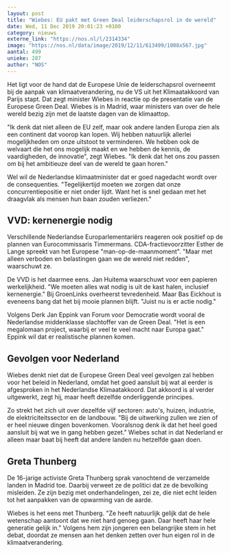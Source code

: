 ```yaml
---
layout: post
title: "Wiebes: EU pakt met Green Deal leiderschapsrol in de wereld"
date: Wed, 11 Dec 2019 20:01:23 +0100
category: nieuws
externe_link: "https://nos.nl/l/2314334"
image: "https://nos.nl/data/image/2019/12/11/613499/1008x567.jpg"
aantal: 499
unieke: 287
author: "NOS"
---
```


<p>Het ligt voor de hand dat de Europese Unie de leiderschapsrol overneemt bij de aanpak van klimaatverandering, nu de VS uit het Klimaatakkoord van Parijs stapt. Dat zegt minister Wiebes in reactie op de presentatie van de Europese Green Deal. Wiebes is in Madrid, waar ministers van over de hele wereld bezig zijn met de laatste dagen van de klimaattop.</p>
<p>"Ik denk dat niet alleen de EU zelf, maar ook andere landen Europa zien als een continent dat voorop kan lopen. Wij hebben natuurlijk allerlei mogelijkheden om onze uitstoot te verminderen. We hebben ook de welvaart die het ons mogelijk maakt en we hebben de kennis, de vaardigheden, de innovatie", zegt Wiebes. "Ik denk dat het ons zou passen om bij het ambitieuze deel van de wereld te gaan horen."</p>
<p>Wel wil de Nederlandse klimaatminister dat er goed nagedacht wordt over de consequenties. "Tegelijkertijd moeten we zorgen dat onze concurrentiepositie er niet onder lijdt. Want het is snel gedaan met het draagvlak als mensen hun baan zouden verliezen."</p>
<h2>VVD: kernenergie nodig</h2>
<p>Verschillende Nederlandse Europarlementariërs reageren ook positief op de plannen van Eurocommissaris Timmermans. CDA-fractievoorzitter Esther de Lange spreekt van het Europese "man-op-de-maanmoment". "Maar met alleen verboden en belastingen gaan we de wereld niet redden", waarschuwt ze.</p>
<p>De VVD is het daarmee eens. Jan Huitema waarschuwt voor een papieren werkelijkheid. "We moeten alles wat nodig is uit de kast halen, inclusief kernenergie." Bij GroenLinks overheerst tevredenheid. Maar Bas Eickhout is eveneens bang dat het bij mooie plannen blijft. "Juist nu is er actie nodig."</p>
<p>Volgens Derk Jan Eppink van Forum voor Democratie wordt vooral de Nederlandse middenklasse slachtoffer van de Green Deal. "Het is een megalomaan project, waarbij er veel te veel macht naar Europa gaat." Eppink wil dat er realistische plannen komen.</p>
<h2>Gevolgen voor Nederland</h2>
<p>Wiebes denkt niet dat de Europese Green Deal veel gevolgen zal hebben voor het beleid in Nederland, omdat het goed aansluit bij wat al eerder is afgesproken in het Nederlandse Klimaatakkoord. Dat akkoord is al verder uitgewerkt, zegt hij, maar heeft dezelfde onderliggende principes.</p>
<p>Zo strekt het zich uit over dezelfde vijf sectoren: auto's, huizen, industrie, de elektriciteitssector en de landbouw. "Bij de uitwerking zullen we zien of er heel nieuwe dingen bovenkomen. Vooralsnog denk ik dat het heel goed aansluit bij wat we in gang hebben gezet." Wiebes schat in dat Nederland er alleen maar baat bij heeft dat andere landen nu hetzelfde gaan doen.</p>
<h2>Greta Thunberg </h2>
<p>De 16-jarige activiste Greta Thunberg sprak vanochtend de verzamelde landen in Madrid toe. Daarbij verweet ze de politici dat ze de bevolking misleiden. Ze zijn bezig met onderhandelingen, zei ze, die niet echt leiden tot het aanpakken van de opwarming van de aarde.</p>
<p>Wiebes is het eens met Thunberg. "Ze heeft natuurlijk gelijk dat de hele wetenschap aantoont dat we niet hard genoeg gaan. Daar heeft haar hele generatie gelijk in." Volgens hem zijn jongeren een belangrijke stem in het debat, doordat ze mensen aan het denken zetten over hun eigen rol in de klimaatverandering.</p>

